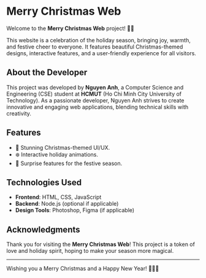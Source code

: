 # Merry Christmas Web

Welcome to the **Merry Christmas Web** project! 🎄✨

This website is a celebration of the holiday season, bringing joy, warmth, and festive cheer to everyone. It features beautiful Christmas-themed designs, interactive features, and a user-friendly experience for all visitors.

## About the Developer

This project was developed by **Nguyen Anh**, a Computer Science and Engineering (CSE) student at **HCMUT** (Ho Chi Minh City University of Technology). As a passionate developer, Nguyen Anh strives to create innovative and engaging web applications, blending technical skills with creativity.

## Features

- 🎅 Stunning Christmas-themed UI/UX.
- ❄️ Interactive holiday animations.
- 🎁 Surprise features for the festive season.

## Technologies Used

- **Frontend**: HTML, CSS, JavaScript
- **Backend**: Node.js (optional if applicable)
- **Design Tools**: Photoshop, Figma (if applicable)

## Acknowledgments

Thank you for visiting the **Merry Christmas Web**! This project is a token of love and holiday spirit, hoping to make your season more magical.

---

Wishing you a Merry Christmas and a Happy New Year! 🎅🎄✨
